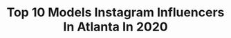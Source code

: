 ---
title: Top 10 Models Instagram Influencers In Atlanta In 2020
description: >-
  Find top models Instagram influencers in Atlanta in 2020. Most popular hashtags: #model #modelsearch #models #modeling.
platform: Instagram
profiles:
  - username: "iamgraceleann"
    fullname: >-
      Grace Evans
    location: "United States"
    followers: 3102
    engagement: 1721
    commentsToLikes: 0.051289
    id: ck5zpt0r4taku0i140gxbtqfe
    verified: false
    hashtags: ""
  - username: "belle_danseuse93"
    fullname: >-
      CNM™💋
    location: "United States"
    followers: 2801
    engagement: 985
    commentsToLikes: 0.150493
    id: ck5zwfn4i61o20i14kq5iwujo
    verified: false
    hashtags: "#atl, #dance, #choreographer, #bluebabe"
  - username: "swissrollll"
    fullname: >-
      Nette Jones 💅🏾
    location: "United States"
    followers: 6976
    engagement: 248
    commentsToLikes: 0.031498
    id: ck8svqkndccg80j78q5n2axps
    verified: false
    hashtags: "#livewealthy, #2020, #ciaaweekend, #wesupport"
  - username: "trismcintosh"
    fullname: >-
      Tristan McIntosh
    location: "United States"
    followers: 34988
    engagement: 161
    commentsToLikes: 0.050565
    id: ck5pvk21di9nk0i11krekhalb
    verified: true
    hashtags: "#journey, #rock, #musician, #vintage"
  - username: "msgreekgoddess"
    fullname: >-
      Christina Zangas
    location: "United States"
    followers: 16734
    engagement: 247
    commentsToLikes: 0.063496
    id: ck5zk4oteisyw0i14ebgibbmr
    verified: false
    hashtags: "#atlantacasting, #beauty, #love, #nudemakeup"
  - username: "carmineroseofficial"
    fullname: >-
      CarmineRose
    location: "United States"
    followers: 52668
    engagement: 407
    commentsToLikes: 0.019586
    id: ck6u2x1mzuevv0j719pdz3ajx
    verified: false
    hashtags: "#carminerose, #modellife, #all2020, #lingerie"
  - username: "__bombshell__"
    fullname: >-
      Chrishelle Johnson
    location: "United States"
    followers: 132984
    engagement: 405
    commentsToLikes: 0.025896
    id: ck5cfqxr6nh310i11q0h75m0a
    verified: false
    hashtags: "#promo"
  - username: "nicole.nailyl"
    fullname: >-
      🌿Nicole Nailyl🌸🌿
    location: "United States"
    followers: 12897
    engagement: 963
    commentsToLikes: 0.038668
    id: ck5zqw6ifvewo0i14301vie5k
    verified: false
    hashtags: ""
  - username: "_shanewoods"
    fullname: >-
      THE SHANE WOODS
    location: "United States"
    followers: 2966
    engagement: 2655
    commentsToLikes: 0.039337
    id: ck0vynpzi4wjw0i1955zl9am3
    verified: false
    hashtags: "#568, #thelifeofshane"
  - username: "model.bellabella"
    fullname: >-
      🎬💞𝓑𝓮𝓵𝓵𝓪 𝓣𝓱𝓮 𝓜𝓸𝓭𝓮𝓵 & 𝓐𝓬𝓽𝓻𝓮𝓼𝓼 💞🎬
    location: "United States"
    followers: 15786
    engagement: 676
    commentsToLikes: 0.027480
    id: ck5bwngfmm19m0i110p5jd958
    verified: false
    hashtags: "#laactress, #atlantaclubs, #californiamodel, #shortfilmfestival"
---